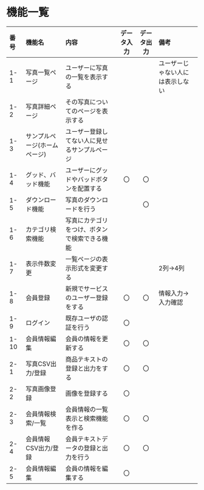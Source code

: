 # 機能一覧

|番号|機能名|内容|データ入力|データ出力|備考|
|:---|:---|:---|:---:|:---:|:---|
|1-1|写真一覧ページ|ユーザーに写真の一覧を表示する|||ユーザーじゃない人には表示しない|
|1-2|写真詳細ページ|その写真についてのページを表示する||||
|1-3|サンプルページ(ホームページ)|ユーザー登録してない人に見せるサンプルページ||||
|1-4|グッド、バッド機能|ユーザーにグッドやバッドボタンを配置する|〇|〇||
|1-5|ダウンロード機能|写真のダウンロードを行う||〇||
|1-6|カテゴリ検索機能|写真にカテゴリをつけ、ボタンで検索できる機能||||
|1-7|表示件数変更|一覧ページの表示形式を変更する|||2列→4列|
|1-8|会員登録|新規でサービスのユーザー登録をする|〇|〇|情報入力→入力確認|
|1-9|ログイン|既存ユーザの認証を行う|〇|||
|1-10|会員情報編集|会員の情報を更新する|〇|〇||
|2-1|写真CSV出力/登録|商品テキストの登録と出力をする|〇|〇||
|2-2|写真画像登録|画像を登録する|〇|||
|2-3|会員情報検索/一覧|会員情報の一覧表示と検索機能を作る|〇|〇|
|2-4|会員情報CSV出力/登録|会員テキストデータの登録と出力を行う|〇|〇||
|2-5|会員情報編集|会員の情報を編集する|〇|||
